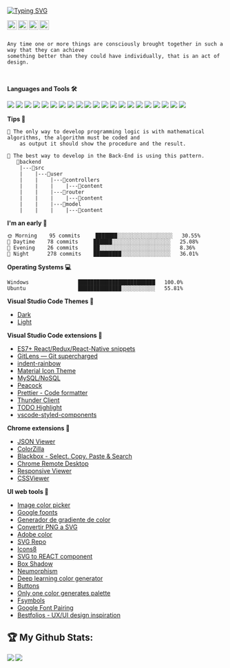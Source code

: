 [![Typing SVG](https://readme-typing-svg.herokuapp.com?font=play&size=30&duration=2000&color=FFB02E&multiline=true&height=80&lines=Hello+🙂)](https://git.io/typing-svg)

<a href="https://linkedin.com/in/isaacanteparac" >
  <img align="left" alt="Ashwani's Linkdein" width="22px" style="background-color:#fff;" src="https://www.svgrepo.com/show/157006/linkedin.svg" />
</a>
<a href="https://twitter.com/isaacanteparac">
  <img align="left" alt="Ashwani's Twitter" width="22px" src="https://www.svgrepo.com/show/382739/twitter.svg" />
</a>
<a href="https://github.com/isaacanteparac">
  <img align="left" alt="Ashwani's Github" width="22px" src="https://www.svgrepo.com/show/217753/github.svg" />
</a>
<a href="https://www.instagram.com/isaacxac_ui/">
  <img align="left" alt="Ashwani's Instagram" width="22px" src="https://www.svgrepo.com/show/13639/instagram.svg" />
</a>

<br/>
<br/>

```text
Any time one or more things are consciously brought together in such a way that they can achieve
something better than they could have individually, that is an act of design.
```
<br/>

**Languages and Tools 🛠️**

<a src="https://code.visualstudio.com/"><img src="https://img.icons8.com/color/48/visual-studio-code-2019.png"/></a>
<a src="https://www.w3schools.com/css/"><img src="https://img.icons8.com/color/48/000000/css3.png"/></a>
<a src="https://www.w3schools.com/html/"><img src="https://img.icons8.com/color/48/000000/html-5.png"/></a>
<a src="https://git-scm.com/"><img src="https://img.icons8.com/color/48/000000/git.png"/></a>
<a src="https://github.com/"><img src="https://img.icons8.com/color/48/000000/github--v1.png"/></a>
<a src="https://www.javascript.com/"><img src="https://img.icons8.com/color/48/000000/javascript.png"/></a>
<a src="https://www.typescriptlang.org/"><img src="https://img.icons8.com/color/48/000000/typescript.png"/></a>
<a src="https://www.python.org/"><img src="https://img.icons8.com/color/48/000000/python.png"/></a>
<a src="https://www.typescriptlang.org/"><img src="https://img.icons8.com/color/48/000000/java.png"/></a>
<a src="https://sass-lang.com/"><img src="https://img.icons8.com/color/48/000000/sass.png"/></a>
<a src="https://nodejs.org/"><img src="https://img.icons8.com/color/48/000000/nodejs.png"/></a>
<a src="https://reactjs.org/"><img src="https://img.icons8.com/color/48/000000/react-native.png"/></a>
<a src="https://www.npmjs.com/"><img src="https://img.icons8.com/color/48/000000/npm.png"/></a>
<a src="https://handlebarsjs.com/"><img src="https://img.icons8.com/officexs/48/handlebar-mustache.png"/></a>
<a src="https://flask.palletsprojects.com/en/2.1.x/"><img src="https://img.icons8.com/nolan/48/flask.png"/></a>
<a src="https://www.mysql.com/"><img src="https://img.icons8.com/color/48/mysql-logo.png"/></a>
<a src="https://www.mongodb.com/"><img src="https://img.icons8.com/color/48/000000/mongodb.png"/></a>
<a src="https://getbootstrap.com/"><img src="https://img.icons8.com/color/48/000000/bootstrap.png"/></a>
<a src="https://mui.com/"><img src="https://img.icons8.com/color/48/000000/material-ui.png"/></a>
<a src="https://www.adobe.com/la/products/xd.html"><img src="https://img.icons8.com/color/48/adobe-xd--v1.png"/></a>
<a src="https://www.adobe.com/la/products/xd.html"><img src="https://img.icons8.com/color/48/adobe-photoshop--v1.png"/></a>


**Tips 📓** 
```text
🧠 The only way to develop programming logic is with mathematical algorithms, the algorithm must be coded and
    as output it should show the procedure and the result.
    
🐲 The best way to develop in the Back-End is using this pattern.
   📁backend
    |---📁src
    |    |---📁user
    |    |    |---📁controllers
    |    |    |    |---📄content
    |    |    |---📁router
    |    |    |    |---📄content
    |    |    |---📁model
    |    |    |    |---📄content

```

**I'm an early 🐤** 
```text
🌞 Morning    95 commits     ███████░░░░░░░░░░░░░░░░░░   30.55% 
🌆 Daytime    78 commits     ██████░░░░░░░░░░░░░░░░░░░   25.08% 
🌃 Evening    26 commits     ██░░░░░░░░░░░░░░░░░░░░░░░   8.36% 
🌙 Night      278 commits    █████████░░░░░░░░░░░░░░░░   36.01% 

```

**Operating Systems 💻**
```text
Windows                █████████████████████████   100.0%
Ubuntu                 ██████████████░░░░░░░░░░░   55.81% 
```
**Visual Studio Code Themes 🎨**
- [Dark](https://marketplace.visualstudio.com/items?itemName=thisisisaacac.theme-dark-bat)
- [Light](https://marketplace.visualstudio.com/items?itemName=thisisisaacac.theme-light-idac)

**Visual Studio Code extensions 🧩**
- [ES7+ React/Redux/React-Native snippets](https://marketplace.visualstudio.com/items?itemName=dsznajder.es7-react-js-snippets)
- [GitLens — Git supercharged](https://marketplace.visualstudio.com/items?itemName=eamodio.gitlens)
- [indent-rainbow](https://marketplace.visualstudio.com/items?itemName=oderwat.indent-rainbow)
- [Material Icon Theme](https://marketplace.visualstudio.com/items?itemName=PKief.material-icon-theme)
- [MySQL/NoSQL](https://marketplace.visualstudio.com/items?itemName=cweijan.vscode-mysql-client2)
- [Peacock](https://marketplace.visualstudio.com/items?itemName=johnpapa.vscode-peacock)
- [Prettier - Code formatter](https://marketplace.visualstudio.com/items?itemName=esbenp.prettier-vscode)
- [Thunder Client](https://marketplace.visualstudio.com/items?itemName=rangav.vscode-thunder-client)
- [TODO Highlight](https://marketplace.visualstudio.com/items?itemName=wayou.vscode-todo-highlight)
- [vscode-styled-components](https://marketplace.visualstudio.com/items?itemName=styled-components.vscode-styled-components)

**Chrome extensions 🧩**
- [JSON Viewer](https://chrome.google.com/webstore/detail/json-viewer/gbmdgpbipfallnflgajpaliibnhdgobh/related?hl=es)
- [ColorZilla](https://chrome.google.com/webstore/detail/colorzilla/bhlhnicpbhignbdhedgjhgdocnmhomnp?hl=es)
- [Blackbox - Select. Copy. Paste & Search](https://chrome.google.com/webstore/detail/blackbox-select-copy-past/mcgbeeipkmelnpldkobichboakdfaeon?hl=es)
- [Chrome Remote Desktop](https://chrome.google.com/webstore/detail/chrome-remote-desktop/inomeogfingihgjfjlpeplalcfajhgai?hl=es)
- [Responsive Viewer](https://chrome.google.com/webstore/detail/responsive-viewer/inmopeiepgfljkpkidclfgbgbmfcennb?hl=es)
- [CSSViewer](https://chrome.google.com/webstore/detail/cssviewer/ggfgijbpiheegefliciemofobhmofgce/related)


**UI web tools 💅**
- [Image color picker](https://imagecolorpicker.com/es)
- [Google foonts](https://fonts.google.com/?preview.text=EW&preview.text_type=custom)
- [Generador de gradiente de color](https://mybrandnewlogo.com/es/generador-de-gradiente-de-color)
- [Convertir PNG a SVG](https://onlineconvertfree.com/es/convert-format/png-to-svg/)
- [Adobe color](https://color.adobe.com/es/create/color-wheel)
- [SVG Repo](https://www.svgrepo.com/svg/311167/select-all)
- [Icons8](https://icons8.com/)
- [SVG to REACT component](https://react-svgr.com/playground/)
- [Box Shadow](https://www.cssmatic.com/es/box-shadow)
- [Neumorphism](https://neumorphism.io/#e0e0e0)
- [Deep learning color generator](https://colors.eva.design/)
- [Buttons](https://getcssscan.com/css-buttons-examples)
- [Only one color generates palette](https://mycolor.space/)
- [Fsymbols](https://fsymbols.com/es/generadores/tarty/)
- [Google Font Pairing](https://www.fontpair.co/all)
- [Bestfolios - UX/UI design inspiration](https://www.bestfolios.com/portfolios)
## :trophy: My Github Stats:
<div align="center">
  <a href="https://github-readme-stats.vercel.app/api?username=isaacanteparac&theme=tokyonight">
    <img  align="left" src="https://github-readme-stats.vercel.app/api?username=isaacanteparac&count_private=true&show_icons=true&theme=tokyonight" />
  </a>
  <a href="https://github-readme-stats.vercel.app/api/top-langs/?username=isaacanteparac&hide=php&theme=tokyonight">
    <img align="left" src="https://github-readme-stats.vercel.app/api/top-langs/?username=isaacanteparac&hide=php&theme=tokyonight" />
  </a>
</div>
